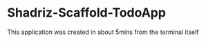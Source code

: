 
# Shadriz-Scaffold-TodoApp

This application was created in about 5mins from the terminal itself



